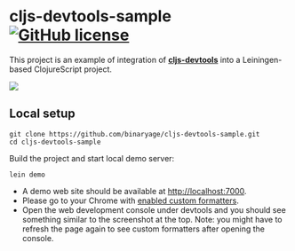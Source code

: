 # cljs-devtools-sample [![GitHub license](https://img.shields.io/github/license/binaryage/cljs-devtools-sample.svg)](license.txt)

This project is an example of integration of [**cljs-devtools**](https://github.com/binaryage/cljs-devtools) into a
Leiningen-based ClojureScript project.

![](https://dl.dropboxusercontent.com/u/559047/cljs-devtools-sample-full.png)

## Local setup

    git clone https://github.com/binaryage/cljs-devtools-sample.git
    cd cljs-devtools-sample

Build the project and start local demo server:

    lein demo

  * A demo web site should be available at [http://localhost:7000](http://localhost:7000).
  * Please go to your Chrome with [enabled custom formatters](https://github.com/binaryage/cljs-devtools).
  * Open the web development console under devtools and you should see something similar to the screenshot at the top.
    Note: you might have to refresh the page again to see custom formatters after opening the console.